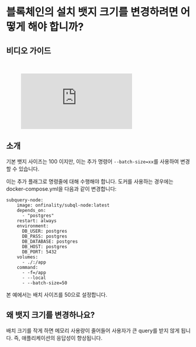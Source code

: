 # 블록체인의 설치 뱃지 크기를 변경하려면 어떻게 해야 합니까?

## 비디오 가이드

<br/>
<figure class="video_container">
  <iframe src="https://www.youtube.com/embed/LO_Gea_IN_s" frameborder="0" allowfullscreen="true"></iframe>
</figure>

## 소개

기본 뱃지 사이즈는 100 이지만, 이는 추가 명령어 `--batch-size=xx`를 사용하여 변경할 수 있습니다.

이는 추가 플래그로 명령줄에 대해 수행해야 합니다. 도커를 사용하는 경우에는 docker-compose.yml을 다음과 같이 변경합니다:

```shell
subquery-node:
    image: onfinality/subql-node:latest
    depends_on:
      - "postgres"
    restart: always
    environment:
      DB_USER: postgres
      DB_PASS: postgres
      DB_DATABASE: postgres
      DB_HOST: postgres
      DB_PORT: 5432
    volumes:
      - ./:/app
    command:
      - -f=/app
      - --local
      - --batch-size=50

```

본 예에서는 배치 사이즈를 50으로 설정합니다.

## 왜 뱃지 크기를 변경하나요?

배치 크기를 작게 하면 메모리 사용량이 줄어들어 사용자가 큰 query를 받지 않게 됩니다. 즉, 애플리케이션의 응답성이 향상됩니다.
